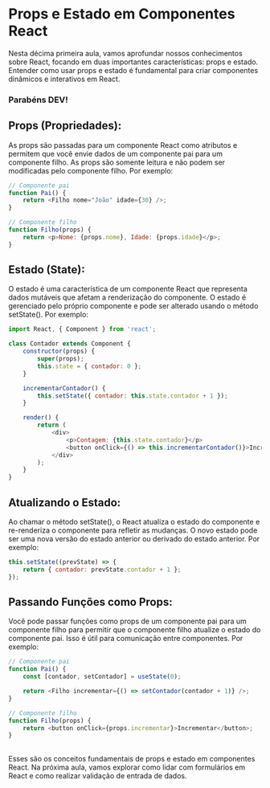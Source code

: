 ## <h1>Props e Estado em Componentes React</h1>


Nesta décima primeira aula, vamos aprofundar nossos conhecimentos sobre React, focando em duas importantes características: props e estado. Entender como usar props e estado é fundamental para criar componentes dinâmicos e interativos em React.


<h3> Parabéns DEV! </h3>

## **Props (Propriedades)**: 

As props são passadas para um componente React como atributos e permitem que você envie dados de um componente pai para um componente filho. As props são somente leitura e não podem ser modificadas pelo componente filho. Por exemplo:
```javascript
// Componente pai
function Pai() {
    return <Filho nome="João" idade={30} />;
}

// Componente filho
function Filho(props) {
    return <p>Nome: {props.nome}, Idade: {props.idade}</p>;
}

```

##  


## **Estado (State)**: 


O estado é uma característica de um componente React que representa dados mutáveis ​​que afetam a renderização do componente. O estado é gerenciado pelo próprio componente e pode ser alterado usando o método setState(). Por exemplo:
```javascript
import React, { Component } from 'react';

class Contador extends Component {
    constructor(props) {
        super(props);
        this.state = { contador: 0 };
    }

    incrementarContador() {
        this.setState({ contador: this.state.contador + 1 });
    }

    render() {
        return (
            <div>
                <p>Contagem: {this.state.contador}</p>
                <button onClick={() => this.incrementarContador()}>Incrementar</button>
            </div>
        );
    }
}

```

##  


## **Atualizando o Estado**: 


Ao chamar o método setState(), o React atualiza o estado do componente e re-renderiza o componente para refletir as mudanças. O novo estado pode ser uma nova versão do estado anterior ou derivado do estado anterior. Por exemplo:
```javascript
this.setState((prevState) => {
    return { contador: prevState.contador + 1 };
});

```


##  


## **Passando Funções como Props**: 


Você pode passar funções como props de um componente pai para um componente filho para permitir que o componente filho atualize o estado do componente pai. Isso é útil para comunicação entre componentes. Por exemplo:
```javascript
// Componente pai
function Pai() {
    const [contador, setContador] = useState(0);

    return <Filho incrementar={() => setContador(contador + 1)} />;
}

// Componente filho
function Filho(props) {
    return <button onClick={props.incrementar}>Incrementar</button>;
}

```
##  



Esses são os conceitos fundamentais de props e estado em componentes React. Na próxima aula, vamos explorar como lidar com formulários em React e como realizar validação de entrada de dados.
